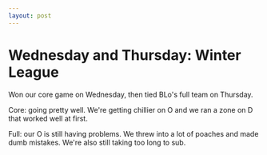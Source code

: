 ```yaml
---
layout: post
---
```


# Wednesday and Thursday: Winter League

Won our core game on Wednesday, then tied BLo's full team on Thursday.

Core: going pretty well. We're getting chillier on O and we ran a zone on D that worked well at first.

Full: our O is still having problems. We threw into a lot of poaches and made dumb mistakes. We're also still taking too long to sub.&nbsp;

